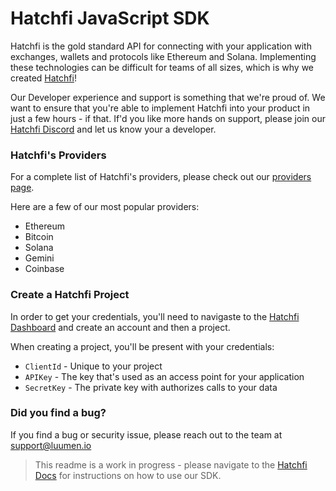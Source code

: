 # Hatchfi JavaScript SDK

Hatchfi is the gold standard API for connecting with your application with exchanges, wallets and protocols like Ethereum and Solana. Implementing these technologies can be difficult for teams of all sizes, which is why we created [Hatchfi](https://hatchfi.co)!

Our Developer experience and support is something that we're proud of. We want to ensure that you're able to implement Hatchfi into your product in just a few hours - if that. If'd you like more hands on support, please join our [Hatchfi Discord](https://discord.gg/hatchfi) and let us know your a developer.

### Hatchfi's Providers

For a complete list of Hatchfi's providers, please check out our [providers page](https://hatchfi.co/providers).

Here are a few of our most popular providers:

- Ethereum
- Bitcoin
- Solana
- Gemini
- Coinbase

### Create a Hatchfi Project

In order to get your credentials, you'll need to navigaste to the [Hatchfi Dashboard](https://app.hatchfi.co/sign-up) and create an account and then a project.

When creating a project, you'll be present with your credentials:

- `ClientId` - Unique to your project
- `APIKey` - The key that's used as an access point for your application
- `SecretKey` - The private key with authorizes calls to your data

### Did you find a bug?

If you find a bug or security issue, please reach out to the team at support@luumen.io

> This readme is a work in progress - please navigate to the [Hatchfi Docs](https://docs.hatchfi.co) for instructions on how to use our SDK.
